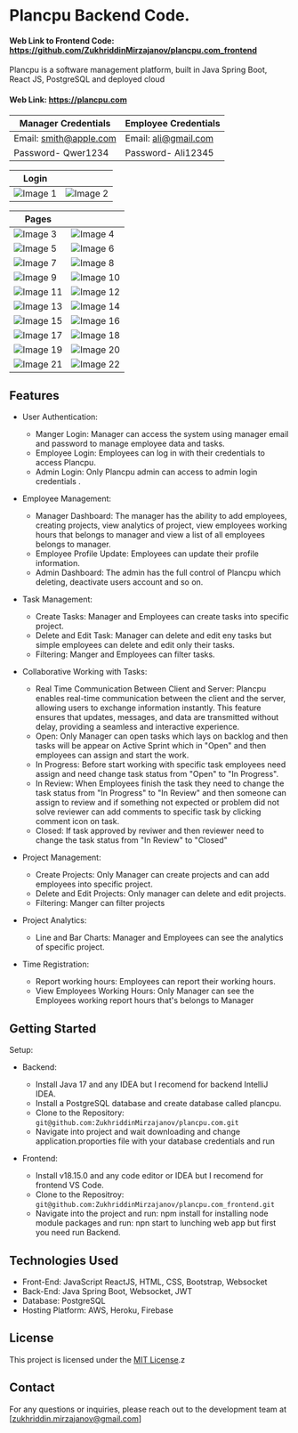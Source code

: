 # Plancpu Backend Code. 
#### Web Link to Frontend Code: https://github.com/ZukhriddinMirzajanov/plancpu.com_frontend

Plancpu is a software management platform, built in Java Spring Boot, React JS, PostgreSQL and deployed cloud

#### Web Link: https://plancpu.com

| Manager Credentials | Employee Credentials |
|-----------------------------------------|-----------------------------------------|
| Email: smith@apple.com |  Email: ali@gmail.com |
| Password- Qwer1234 | Password- Ali12345 |

|  Login                              |                                 |
|-----------------------------------------|-----------------------------------------|
| ![Image 1](https://github.com/ZukhriddinMirzajanov/plancpu_photos/blob/main/Screenshot%20(192).png?raw=true) | ![Image 2](https://github.com/ZukhriddinMirzajanov/plancpu_photos/blob/main/Screenshot%20(193).png?raw=true) |

|  Pages                              |                                 |
|-----------------------------------------|-----------------------------------------|
| ![Image 3](https://github.com/ZukhriddinMirzajanov/plancpu_photos/blob/main/Screenshot%20(149).png?raw=true) | ![Image 4](https://github.com/ZukhriddinMirzajanov/plancpu_photos/blob/main/Screenshot%20(150).png?raw=true) |
| ![Image 5](https://github.com/ZukhriddinMirzajanov/plancpu_photos/blob/main/Screenshot%20(151).png?raw=true) | ![Image 6](https://github.com/ZukhriddinMirzajanov/plancpu_photos/blob/main/Screenshot%20(152).png?raw=true) |
| ![Image 7](https://github.com/ZukhriddinMirzajanov/plancpu_photos/blob/main/Screenshot%20(153).png?raw=true) | ![Image 8](https://github.com/ZukhriddinMirzajanov/plancpu_photos/blob/main/Screenshot%20(154).png?raw=true) |
| ![Image 9](https://github.com/ZukhriddinMirzajanov/plancpu_photos/blob/main/Screenshot%20(155).png?raw=true) | ![Image 10](https://github.com/ZukhriddinMirzajanov/plancpu_photos/blob/main/Screenshot%20(158).png?raw=true) |
| ![Image 11](https://github.com/ZukhriddinMirzajanov/plancpu_photos/blob/main/Screenshot%20(156).png?raw=true) | ![Image 12](https://github.com/ZukhriddinMirzajanov/plancpu_photos/blob/main/Screenshot%20(157).png?raw=true) |
| ![Image 13](https://github.com/ZukhriddinMirzajanov/plancpu_photos/blob/main/Screenshot%20(157).png?raw=true) | ![Image 14](https://github.com/ZukhriddinMirzajanov/plancpu_photos/blob/main/Screenshot%20(159).png?raw=true) |
| ![Image 15](https://github.com/ZukhriddinMirzajanov/plancpu_photos/blob/main/Screenshot%20(160).png?raw=true) | ![Image 16](https://github.com/ZukhriddinMirzajanov/plancpu_photos/blob/main/Screenshot%20(161).png?raw=true) |
| ![Image 17](https://github.com/ZukhriddinMirzajanov/plancpu_photos/blob/main/Screenshot%20(162).png?raw=true) | ![Image 18](https://github.com/ZukhriddinMirzajanov/plancpu_photos/blob/main/Screenshot%20(162).png?raw=true) |
| ![Image 19](https://github.com/ZukhriddinMirzajanov/plancpu_photos/blob/main/Screenshot%20(164).png?raw=true) | ![Image 20](https://github.com/ZukhriddinMirzajanov/plancpu_photos/blob/main/Screenshot%20(168).png?raw=true) |
| ![Image 21](https://github.com/ZukhriddinMirzajanov/plancpu_photos/blob/main/Screenshot%20(166).png?raw=true) | ![Image 22](https://github.com/ZukhriddinMirzajanov/plancpu_photos/blob/main/Screenshot%20(167).png?raw=true) |

## Features
- User Authentication:
  - Manger Login: Manager can access the system using manager email and password to manage employee data and tasks.
  - Employee Login: Employees can log in with their credentials to access Plancpu.
  - Admin Login: Only Plancpu admin can access to admin login credentials .

- Employee Management:
  - Manager Dashboard: The manager has the ability to add employees, creating projects, view analytics of project, view employees working hours that belongs to manager and view a list of all employees belongs to manager.
  - Employee Profile Update: Employees can update their profile information.
  - Admin Dashboard: The admin has the full control of Plancpu which deleting, deactivate users account and so on.

- Task Management:
  - Create Tasks: Manager and Employees can create tasks into specific project.
  - Delete and Edit Task: Manager can delete and edit eny tasks but simple employees can delete and edit only their tasks.
  - Filtering: Manger and Employees can filter tasks.

- Collaborative Working with Tasks:
  - Real Time Communication Between Client and Server: Plancpu enables real-time communication between the client and the server, allowing users to exchange information instantly. This feature ensures that updates, messages, and data are transmitted without delay, providing a seamless and interactive experience.
  - Open: Only Manager can open tasks which lays on backlog and then tasks will be appear on Active Sprint which in "Open" and then employees can assign and start the work.
  - In Progress: Before start working with specific task employees need assign and need change task status from "Open" to "In Progress".
  - In Review: When Employees finish the task they need to change the task status from "In Progress" to "In Review" and then someone can assign to review and if something not expected or problem did not solve reviewer can add comments to specific task by clicking comment icon on task.
  - Closed: If task approved by reviwer and then reviewer need to change the task status from "In Review" to "Closed" 

- Project Management:
  - Create Projects: Only Manager can create projects and can add employees into specific project.
  - Delete and Edit Projects: Only manager can delete and edit projects.
  - Filtering: Manger can filter projects

- Project Analytics:
  - Line and Bar Charts: Manager and Employees can see the analytics of specific project.
 
- Time Registration:
  - Report working hours: Employees can report their working hours.
  - View Employees Working Hours: Only Manager can see the Employees working report hours that's belongs to Manager 

## Getting Started
Setup:
- Backend:
  - Install Java 17 and any IDEA but I recomend for backend IntelliJ IDEA.
  - Install a PostgreSQL database and create database called plancpu.
  - Clone to the Repository: `git@github.com:ZukhriddinMirzajanov/plancpu.com.git`
  - Navigate into project and wait downloading and change application.proporties file with your database credentials and run

- Frontend:
  - Install v18.15.0 and any code editor or IDEA but I recomend for frontend VS Code.
  - Clone to the Repositroy: `git@github.com:ZukhriddinMirzajanov/plancpu.com_frontend.git`
  - Navigate into the project and run: npm install for installing node module packages and run: npn start to lunching web app but first you need run Backend.

## Technologies Used

- Front-End: JavaScript ReactJS, HTML, CSS, Bootstrap, Websocket
- Back-End: Java Spring Boot, Websocket, JWT
- Database: PostgreSQL
- Hosting Platform: AWS, Heroku, Firebase

## License

This project is licensed under the [MIT License](https://opensource.org/licenses/MIT).z

## Contact

For any questions or inquiries, please reach out to the development team at [zukhriddin.mirzajanov@gmail.com]
